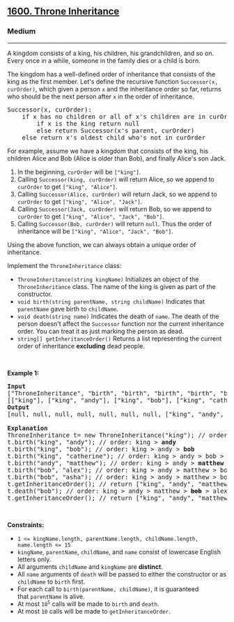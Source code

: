 <h2><a href="https://leetcode.com/problems/throne-inheritance/">1600. Throne Inheritance</a></h2><h3>Medium</h3><hr><div><p>A kingdom consists of a king, his children, his grandchildren, and so on. Every once in a while, someone in the family dies or a child is born.</p>

<p>The kingdom has a well-defined order of inheritance that consists of the king as the first member. Let's define the recursive function <code>Successor(x, curOrder)</code>, which given a person <code>x</code> and the inheritance order so far, returns who should be the next person after <code>x</code> in the order of inheritance.</p>

<pre>Successor(x, curOrder):
    if x has no children or all of x's children are in curOrder:
        if x is the king return null
        else return Successor(x's parent, curOrder)
    else return x's oldest child who's not in curOrder
</pre>

<p>For example, assume we have a kingdom that consists of the king, his children Alice and Bob (Alice is older than Bob), and finally Alice's son Jack.</p>

<ol>
	<li>In the beginning, <code>curOrder</code> will be <code>["king"]</code>.</li>
	<li>Calling <code>Successor(king, curOrder)</code> will return Alice, so we append to <code>curOrder</code> to get <code>["king", "Alice"]</code>.</li>
	<li>Calling <code>Successor(Alice, curOrder)</code> will return Jack, so we append to <code>curOrder</code> to get <code>["king", "Alice", "Jack"]</code>.</li>
	<li>Calling <code>Successor(Jack, curOrder)</code> will return Bob, so we append to <code>curOrder</code> to get <code>["king", "Alice", "Jack", "Bob"]</code>.</li>
	<li>Calling <code>Successor(Bob, curOrder)</code> will return <code>null</code>. Thus the order of inheritance will be <code>["king", "Alice", "Jack", "Bob"]</code>.</li>
</ol>

<p>Using the above function, we can always obtain a unique order of inheritance.</p>

<p>Implement the <code>ThroneInheritance</code> class:</p>

<ul>
	<li><code>ThroneInheritance(string kingName)</code> Initializes an object of the <code>ThroneInheritance</code> class. The name of the king is given as part of the constructor.</li>
	<li><code>void birth(string parentName, string childName)</code> Indicates that <code>parentName</code> gave birth to <code>childName</code>.</li>
	<li><code>void death(string name)</code> Indicates the death of <code>name</code>. The death of the person doesn't affect the <code>Successor</code> function nor the current inheritance order. You can treat it as just marking the person as dead.</li>
	<li><code>string[] getInheritanceOrder()</code> Returns a list representing the current order of inheritance <strong>excluding</strong> dead people.</li>
</ul>

<p>&nbsp;</p>
<p><strong>Example 1:</strong></p>

<pre><strong>Input</strong>
["ThroneInheritance", "birth", "birth", "birth", "birth", "birth", "birth", "getInheritanceOrder", "death", "getInheritanceOrder"]
[["king"], ["king", "andy"], ["king", "bob"], ["king", "catherine"], ["andy", "matthew"], ["bob", "alex"], ["bob", "asha"], [null], ["bob"], [null]]
<strong>Output</strong>
[null, null, null, null, null, null, null, ["king", "andy", "matthew", "bob", "alex", "asha", "catherine"], null, ["king", "andy", "matthew", "alex", "asha", "catherine"]]

<strong>Explanation</strong>
ThroneInheritance t= new ThroneInheritance("king"); // order: <strong>king</strong>
t.birth("king", "andy"); // order: king &gt; <strong>andy</strong>
t.birth("king", "bob"); // order: king &gt; andy &gt; <strong>bob</strong>
t.birth("king", "catherine"); // order: king &gt; andy &gt; bob &gt; <strong>catherine</strong>
t.birth("andy", "matthew"); // order: king &gt; andy &gt; <strong>matthew</strong> &gt; bob &gt; catherine
t.birth("bob", "alex"); // order: king &gt; andy &gt; matthew &gt; bob &gt; <strong>alex</strong> &gt; catherine
t.birth("bob", "asha"); // order: king &gt; andy &gt; matthew &gt; bob &gt; alex &gt; <strong>asha</strong> &gt; catherine
t.getInheritanceOrder(); // return ["king", "andy", "matthew", "bob", "alex", "asha", "catherine"]
t.death("bob"); // order: king &gt; andy &gt; matthew &gt; <strong><s>bob</s></strong> &gt; alex &gt; asha &gt; catherine
t.getInheritanceOrder(); // return ["king", "andy", "matthew", "alex", "asha", "catherine"]
</pre>

<p>&nbsp;</p>
<p><strong>Constraints:</strong></p>

<ul>
	<li><code>1 &lt;= kingName.length, parentName.length, childName.length, name.length &lt;= 15</code></li>
	<li><code>kingName</code>, <code>parentName</code>, <code>childName</code>, and <code>name</code> consist of lowercase English letters only.</li>
	<li>All arguments <code>childName</code> and <code>kingName</code> are <strong>distinct</strong>.</li>
	<li>All <code>name</code> arguments of <code>death</code> will be passed to either the constructor or as <code>childName</code> to <code>birth</code> first.</li>
	<li>For each call to&nbsp;<code>birth(parentName, childName)</code>, it is guaranteed that&nbsp;<code>parentName</code> is alive.</li>
	<li>At most <code>10<sup>5</sup></code> calls will be made to <code>birth</code> and <code>death</code>.</li>
	<li>At most <code>10</code> calls will be made to <code>getInheritanceOrder</code>.</li>
</ul>
</div>